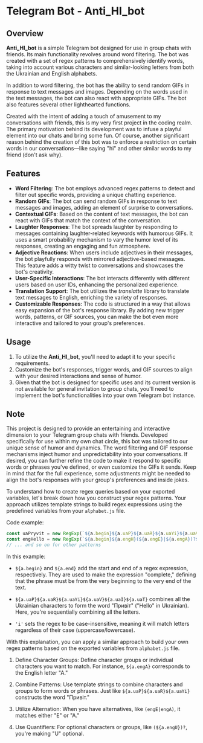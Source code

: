 # Telegram Bot - Anti_HI_bot

## Overview
**Anti_HI_bot** is a simple Telegram bot designed for use in group chats with friends. Its main functionality revolves around word filtering. The bot was created with a set of regex patterns to comprehensively identify words, taking into account various characters and similar-looking letters from both the Ukrainian and English alphabets.

In addition to word filtering, the bot has the ability to send random GIFs in response to text messages and images. Depending on the words used in the text messages, the bot can also react with appropriate GIFs. The bot also features several other lighthearted functions.

Created with the intent of adding a touch of amusement to my conversations with friends, this is my very first project in the coding realm. The primary motivation behind its development was to infuse a playful element into our chats and bring some fun. Of course, another significant reason behind the creation of this bot was to enforce a restriction on certain words in our conversations—like saying "hi" and other similar words to my friend (don't ask why).

## Features
- **Word Filtering**: The bot employs advanced regex patterns to detect and filter out specific words, providing a unique chatting experience.
- **Random GIFs**: The bot can send random GIFs in response to text messages and images, adding an element of surprise to conversations.
- **Contextual GIFs**: Based on the content of text messages, the bot can react with GIFs that match the context of the conversation.
- **Laughter Responses**: The bot spreads laughter by responding to messages containing laughter-related keywords with humorous GIFs. It uses a smart probability mechanism to vary the humor level of its responses, creating an engaging and fun atmosphere.
- **Adjective Reactions**: When users include adjectives in their messages, the bot playfully responds with mirrored adjective-based messages. This feature adds a witty twist to conversations and showcases the bot's creativity.
- **User-Specific Interactions**: The bot interacts differently with different users based on user IDs, enhancing the personalized experience.
- **Translation Support**: The bot utilizes the *translatte* library to translate text messages to English, enriching the variety of responses.
- **Customizable Responses**: The code is structured in a way that allows easy expansion of the bot's response library. By adding new trigger words, patterns, or GIF sources, you can make the bot even more interactive and tailored to your group's preferences.

## Usage
1. To utilize the **Anti_HI_bot**, you'll need to adapt it to your specific requirements.
2. Customize the bot's responses, trigger words, and GIF sources to align with your desired interactions and sense of humor.
3. Given that the bot is designed for specific uses and its current version is not available for general invitation to group chats, you'll need to implement the bot's functionalities into your own Telegram bot instance.

## Note
This project is designed to provide an entertaining and interactive dimension to your Telegram group chats with friends. Developed specifically for use within my own chat circle, this bot was tailored to our unique sense of humor and dynamics. The word filtering and GIF response mechanisms inject humor and unpredictability into your conversations. If desired, you can further refine the code to make it respond to specific words or phrases you've defined, or even customize the GIFs it sends. Keep in mind that for the full experience, some adjustments might be needed to align the bot's responses with your group's preferences and inside jokes.

To understand how to create regex queries based on your exported variables, let's break down how you construct your regex patterns. Your approach utilizes template strings to build regex expressions using the predefined variables from your `alphabet.js` file.

Code example:
```javascript
const uaPryvit = new RegExp(`${a.begin}${a.uaP}${a.uaR}${a.uaYi}${a.uaV}${a.uaI}${a.uaT}${a.end}`, 'i');
const engHello = new RegExp(`${a.begin}${a.engH}(${a.engE}|${a.engA})?${a.engL}(${a.engL})?${a.engO}${a.end}`, 'i');
// ... and so on for other patterns
```

In this example:
- `${a.begin}` and `${a.end}` add the start and end of a regex expression, respectively. They are used to make the expression "complete," defining that the phrase must be from the very beginning to the very end of the text.

- `${a.uaP}${a.uaR}${a.uaYi}${a.uaV}${a.uaI}${a.uaT}` combines all the Ukrainian characters to form the word "Привіт" ("Hello" in Ukrainian). Here, you're sequentially combining all the letters.

- `'i'` sets the regex to be case-insensitive, meaning it will match letters regardless of their case (uppercase/lowercase).

With this explanation, you can apply a similar approach to build your own regex patterns based on the exported variables from `alphabet.js` file.

1. Define Character Groups: Define character groups or individual characters you want to match. For instance, `${a.engA}` corresponds to the English letter "A."

2. Combine Patterns: Use template strings to combine characters and groups to form words or phrases. Just like `${a.uaP}${a.uaR}${a.uaYi}` constructs the word "Привіт."

3. Utilize Alternation: When you have alternatives, like `(engE|engA)`, it matches either "E" or "A."

4. Use Quantifiers: For optional characters or groups, like `(${a.engU})?`, you're making "U" optional.
